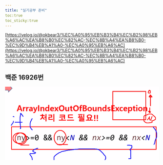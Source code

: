 ```yaml
---
title: "실기공부 준비"
toc:true
toc_sticky:true
---
```


[https://velog.io/@okbear3/%EC%A0%95%EB%B3%B4%EC%B2%98%EB%A6%AC%EA%B8%B0%EC%82%AC-%EC%8B%A4%EA%B8%B0-%EC%9D%B4%EB%A1%A0-%EC%A0%95%EB%A6%AC](https://velog.io/@okbear3/%EC%A0%95%EB%B3%B4%EC%B2%98%EB%A6%AC%EA%B8%B0%EC%82%AC-%EC%8B%A4%EA%B8%B0-%EC%9D%B4%EB%A1%A0-%EC%A0%95%EB%A6%AC)

## 백준 16926번

<img src="/../images/2024-06-19-실기공부준비/image-20240619170442811.png" alt="image-20240619170442811" style="zoom:80%;" />